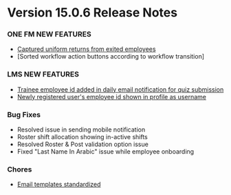 # Version 15.0.6 Release Notes

### ONE FM NEW FEATURES

- [Captured uniform returns from exited employees](https://github.com/ONE-F-M/one_fm/pull/3299)
- [Sorted workflow action buttons according to workflow transition]

### LMS NEW FEATURES

- [Trainee employee id added in daily email notification for quiz submission](https://github.com/ONE-F-M/lms/pull/10)
- [Newly registered user's employee id shown in profile as username](https://github.com/ONE-F-M/onefm_sso/pull/1)

### Bug Fixes
- Resolved issue in sending mobile notification
- Roster shift allocation showing in-active shifts
- Resolved Roster & Post validation option issue
- Fixed "Last Name In Arabic" issue while employee onboarding

### Chores
- [Email templates standardized](https://github.com/ONE-F-M/lms/pull/12)
